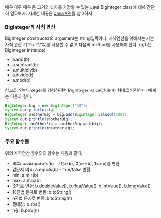매우 매우 매우 큰 크기의 숫자를 저장할 수 있는 Java BigInteger class에 대해 간단히 알아보자. 자세한 내용은 [Java API](https://docs.oracle.com/javase/8/docs/api/java/math/BigInteger.html)를 참고하자. 

### BigInteger의 사칙 연산

BigInteger constructor의 argument는 string입력이다. 사칙연산을 위해서는 기본 사칙 연산 기호(+-*/%)를 사용할 수 없고 다음의 method를 사용해야 한다. (a, b는 BigInteger instance)

- a.add(b)
- a.subtract(b)
- a.multiply(b)
- a.divide(b)
- a.mod(b)

참고로, 일반 integer를 입력하려면 BigInteger.valueOf(숫자) 형태로 입력한다. 예제는 다음과 같다. 

```java
BigInteger big = new BigInteger("10");
System.out.println(big);
BigInteger anotherBig = big.add(BigInteger.valueOf(100));
System.out.println(anotherBig);
BigInteger theOtherBig = anotherBig.add(big); 
System.out.println(theOtherBig);
```

### 주요 함수들

위의 사칙연산 함수외의 함수는 다음과 같다. 

- 비교: a.compareTo(b) - -1(a<b), 0(a==b), 1(a>b)를 반환
- 같은지 비교: a.equals(b) - true/false 반환
- min: a.min(b)
- max: a.max(b)
- 숫자로 변환: b.doubleValue(), b.floatValue(), b.intValue(), b.longValue()
- 10진법 문자로 변환: b.toString()
- n진법 문자로 변환: b.toString(n)
- 절대값: b.abs()
- n승: b.pow(n)
